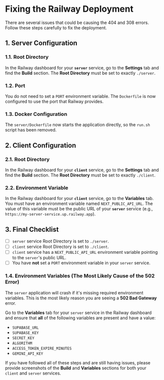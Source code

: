 # Fixing the Railway Deployment

There are several issues that could be causing the 404 and 308 errors. Follow these steps carefully to fix the deployment.

## 1. Server Configuration

### 1.1. Root Directory

In the Railway dashboard for your **`server`** service, go to the **Settings** tab and find the **Build** section. The **Root Directory** must be set to exactly `./server`.

### 1.2. Port

You do not need to set a `PORT` environment variable. The `Dockerfile` is now configured to use the port that Railway provides.

### 1.3. Docker Configuration

The `server/Dockerfile` now starts the application directly, so the `run.sh` script has been removed.

## 2. Client Configuration

### 2.1. Root Directory

In the Railway dashboard for your **`client`** service, go to the **Settings** tab and find the **Build** section. The **Root Directory** must be set to exactly `./client`.

### 2.2. Environment Variable

In the Railway dashboard for your **`client`** service, go to the **Variables** tab. You must have an environment variable named `NEXT_PUBLIC_API_URL`. The value of this variable must be the public URL of your **`server`** service (e.g., `https://my-server-service.up.railway.app`).

## 3. Final Checklist

- [ ] `server` service Root Directory is set to `./server`.
- [ ] `client` service Root Directory is set to `./client`.
- [ ] `client` service has a `NEXT_PUBLIC_API_URL` environment variable pointing to the `server`'s public URL.
- [ ] You have **not** set a `PORT` environment variable in your `server` service.

### 1.4. Environment Variables (The Most Likely Cause of the 502 Error)

The `server` application will crash if it's missing required environment variables. This is the most likely reason you are seeing a **502 Bad Gateway** error.

Go to the **Variables** tab for your `server` service in the Railway dashboard and ensure that **all** of the following variables are present and have a value:

- `SUPABASE_URL`
- `SUPABASE_KEY`
- `SECRET_KEY`
- `ALGORITHM`
- `ACCESS_TOKEN_EXPIRE_MINUTES`
- `GEMINI_API_KEY`

If you have followed all of these steps and are still having issues, please provide screenshots of the **Build** and **Variables** sections for both your `client` and `server` services.
